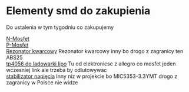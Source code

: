 # Elementy smd do zakupienia

Do ustalenia w tym tygodniu co zakupujemy  


[N-Mosfet](https://allegro.pl/oferta/irlml2060-60v-1-2a-n-mosfet-1-25w-sot-23-e1903-7875509949)  
[P-Mosfet](https://allegro.pl/oferta/irlml6402-sot23-p-channel-si2301-kpl-10szt-12848211828)  
[Rezonator kwarcowy](https://allegro.pl/oferta/rezonator-kwarcowy-smd-32-768khz-ndk-1szt-a529-6692482864) Rezonator kwarcowy inny bo drogo z zagranicy ten ABS25  
[tp4056 do ladowarki lipo](https://allegro.pl/oferta/m5137-ladowarka-akumulatorow-li-ion-to4056-8863674707) Tu od elektronicsc z allegro co mosfet jeden wczesniej link ale trzeba by odlutowywac  
[stabilizator napięcia](https://allegro.pl/oferta/stabilizator-napiecia-ldo-mic5205-sot23-5-3-3v-e91-8156471111) Inny niz w projekcie bo MIC5353-3.3YMT drogo z zagranicy w Polsce nie widze  








